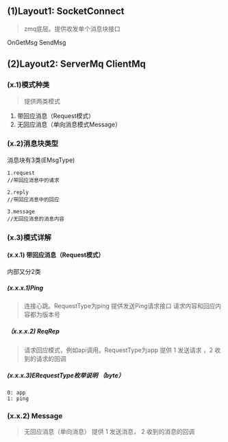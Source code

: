 ﻿## (1)Layout1:	SocketConnect
> zmq底层。提供收发单个消息块接口

OnGetMsg
SendMsg


## (2)Layout2:	ServerMq ClientMq
### (x.1)模式种类
>提供两类模式

1. 带回应消息（Request模式）
2. 无回应消息（单向消息模式Message）


### (x.2)消息块类型
消息块有3类(EMsgType)

	1.request
	//带回应消息中的请求

	2.reply
	//带回应消息中的回应

	3.message
	//无回应消息的消息内容



### (x.3)模式详解
#### (x.x.1) 带回应消息（Request模式）
内部又分2类

##### (x.x.x.1)Ping
>连接心跳。RequestType为ping
提供发送Ping请求接口
请求内容和回应内容都为版本号

##### （x.x.x.2) ReqRep
>请求回应模式，例如api调用。RequestType为app
提供 1 发送请求 ，2 收到的请求的回调



##### (x.x.x.3)ERequestType枚举说明 （byte）
	0: app
	1: ping



### (x.x.2) Message
>无回应消息（单向消息）
提供 1 发送消息， 2 收到的消息的回调


